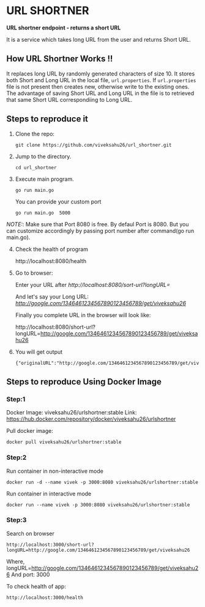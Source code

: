 # URL SHORTNER
**URL shortner endpoint - returns a short URL**

It is a service which takes long URL from the user and returns Short URL. 

## How URL Shortner Works !!
It replaces long URL by randomly generated characters of size 10. 
It stores both Short and Long URL in the local file, `url.properties`.
If `url.properties`  file is not present then creates new, otherwise write to the existing ones.
The advantage of saving Short URL and Long URL in the file is to retrieved that same Short URL correspondiing to Long URL. 


## Steps to reproduce it
1) Clone the repo:
    
    `git clone https://github.com/viveksahu26/url_shortner.git`

2) Jump to the directory.

    `cd url_shortner`

3) Execute main program. 

    `go run main.go`
    
    You can provide your custom port
    
     `go run main.go  5000`

*NOTE:*: Make sure that Port 8080 is free. By defaul Port is 8080. But you can customize accordingly by passing port number after command(go run main.go).

4) Check the health of program

    http://localhost:8080/health

5)  Go to browser:
    
    Enter your URL after *http://localhost:8080/sort-url?longURL=*

    And let's say your Long URL: *http://google.com/1346461234567890123456789/get/viveksahu26*

    Finally you complete URL in the browser will look like:

    http://localhost:8080/short-url?longURL=http://google.com/1346461234567890123456789/get/viveksahu26

3) You will get output

    ```
    {"originalURL":"http://google.com/1346461234567890123456789/get/viveksahu26","shortURL":"http://localhost:8080/xtNFxaBwCG"}
    ```

## Steps to reproduce Using Docker Image
### Step:1
Docker Image: viveksahu26/urlshortner:stable
Link: https://hub.docker.com/repository/docker/viveksahu26/urlshortner

Pull docker image:

    docker pull viveksahu26/urlshortner:stable

### Step:2
Run container in non-interactive mode

    docker run -d --name vivek -p 3000:8080 viveksahu26/urlshortner:stable

Run container in interactive mode

    docker run --name vivek -p 3000:8080 viveksahu26/urlshortner:stable

### Step:3 
Search on browser

    http://localhost:3000/short-url?longURL=http://google.com/1346461234567890123456789/get/viveksahu26

Where, longURL=http://google.com/1346461234567890123456789/get/viveksahu26
And port: 3000

To check health of app:

    http://localhost:3000/health
